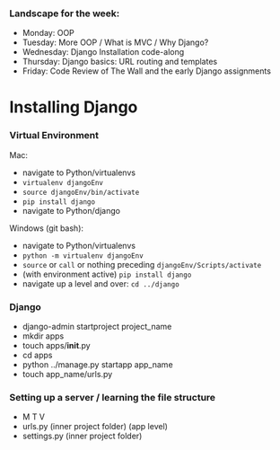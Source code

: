 ### Landscape for the week:
- Monday: OOP
- Tuesday: More OOP / What is MVC / Why Django?
- Wednesday: Django Installation code-along
- Thursday: Django basics: URL routing and templates
- Friday: Code Review of The Wall and the early Django assignments


# Installing Django

### Virtual Environment

Mac:
- navigate to Python/virtualenvs
- `virtualenv djangoEnv`
- `source djangoEnv/bin/activate`
- `pip install django`
- navigate to Python/django


Windows (git bash):
- navigate to Python/virtualenvs
- `python -m virtualenv djangoEnv`
- `source` or `call` or nothing preceding `djangoEnv/Scripts/activate`
- (with environment active) `pip install django`
- navigate up a level and over: `cd ../django`


### Django
- django-admin startproject project_name
- mkdir apps
- touch apps/__init__.py
- cd apps
- python ../manage.py startapp app_name
- touch app_name/urls.py

### Setting up a server / learning the file structure
- M T V
- urls.py (inner project folder) (app level)
- settings.py (inner project folder)
